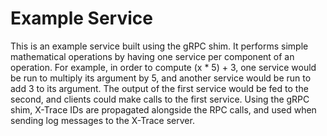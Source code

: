 Example Service
===============

This is an example service built using the gRPC shim. It performs simple mathematical operations by having one service per component of an operation. For example, in order to compute (x * 5) + 3, one service would be run to multiply its argument by 5, and another service would be run to add 3 to its argument. The output of the first service would be fed to the second, and clients could make calls to the first service. Using the gRPC shim, X-Trace IDs are propagated alongside the RPC calls, and used when sending log messages to the X-Trace server.
